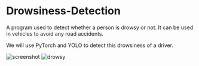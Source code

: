 # Drowsiness-Detection
A program used to detect whether a person is drowsy or not.
It can be used in vehicles to avoid any road accidents.

We will use PyTorch and YOLO to detect this drowsiness of a driver.



![screenshot](https://user-images.githubusercontent.com/88229477/236658516-069be748-ab26-4d9f-b94e-03b6cbd37be6.png)
![drowsy](https://user-images.githubusercontent.com/88229477/236658738-2d954b71-4348-4589-ada8-6cdad2046083.png)

